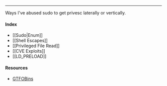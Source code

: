 -- -
Ways I've abused sudo to get privesc laterally or vertically.
#### Index
- [[Sudo|Enum]]
- [[Shell Escapes]]
- [[Privileged File Read]]
- [[CVE Exploits]]
- [[LD_PRELOAD]]
#### Resources
- [GTFOBins](https://gtfobins.github.io)